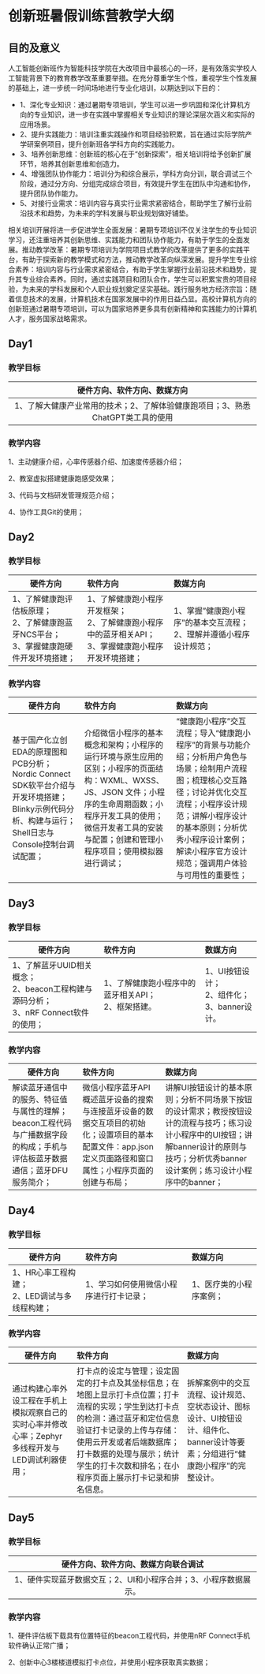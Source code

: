 # 创新班暑假训练营教学大纲

## 目的及意义

人工智能创新班作为智能科技学院在大改项目中最核心的一环，是有效落实学校人工智能背景下的教育教学改革重要举措。在充分尊重学生个性，重视学生个性发展的基础上，进一步统一时间场地进行专业化培训，以期达到以下目的：

- 1、深化专业知识：通过暑期专项培训，学生可以进一步巩固和深化计算机方向的专业知识，进一步在实践中掌握相关专业知识的理论深层次涵义和实际的应用场景。 
- 2、提升实践能力：培训注重实践操作和项目经验积累，旨在通过实际学院产学研案例项目，提升创新班各学科方向的实践能力。
- 3、培养创新思维：创新班的核心在于“创新探索”，相关培训将给予创新扩展环节，培养其创新思维和创造力。
- 4、增强团队协作能力：培训分为和综合展示，学科方向分训，联合调试三个阶段，通过分方向、分组完成综合项目，有效提升学生在团队中沟通和协作，提升团队协作能力。
- 5、对接行业需求：培训内容与真实行业需求紧密结合，帮助学生了解行业前沿技术和趋势，为未来的学科发展与职业规划做好铺垫。

相关培训开展将进一步促进学生全面发展：暑期专项培训不仅关注学生的专业知识学习，还注重培养其创新思维、实践能力和团队协作能力，有助于学生的全面发展。推动教学改革：暑期专项培训为学院项目式教学的改革提供了更多的实践平台，有助于探索新的教学模式和方法，推动教学改革向纵深发展。提升学生专业综合素养：培训内容与行业需求紧密结合，有助于学生掌握行业前沿技术和趋势，提升其专业综合素养。同时，通过实践项目和团队合作，学生可以积累宝贵的项目经验，为未来的学科发展和个人职业规划奠定坚实基础。践行服务地方经济宗旨：随着信息技术的发展，计算机技术在国家发展中的作用日益凸显。高校计算机方向的创新班通过暑期专项培训，可以为国家培养更多具有创新精神和实践能力的计算机人才，服务国家战略需求。

## Day1

### 教学目标

|                 硬件方向、软件方向、数媒方向                 |
| :----------------------------------------------------------: |
| 1、了解大健康产业常用的技术；2、了解体验健康跑项目；3、熟悉ChatGPT类工具的使用 |

### 教学内容

1、主动健康介绍，心率传感器介绍、加速度传感器介绍；

2、教室虚拟搭建健康跑感受效果；

3、代码与文档研发管理规范介绍；

4、协作工具Git的使用；



## Day2

### 教学目标

| 硬件方向                                                     | 软件方向                                                     | 数媒方向                                                     |
| ------------------------------------------------------------ | :----------------------------------------------------------- | :----------------------------------------------------------- |
| 1、了解健康跑评估板原理；<br />2、了解健康跑蓝牙NCS平台；<br />3、掌握健康跑硬件开发环境搭建； | 1、了解健康跑小程序开发框架；<br />2、了解健康跑小程序中的蓝牙相关API；<br/>3、掌握健康跑小程序开发环境搭建； | 1、掌握”健康跑小程序”的基本交互流程；<br />2、理解并遵循小程序设计规范； |

### 教学内容

| 硬件方向                                                     | 软件方向                                                     | 数媒方向                                                     |
| ------------------------------------------------------------ | :----------------------------------------------------------- | :----------------------------------------------------------- |
| 基于国产化立创EDA的原理图和PCB分析；Nordic Connect SDK软平台介绍与开发环境搭建；Blinky示例代码分析、构建与运行；Shell日志与Console控制台调试配置； | 介绍微信小程序的基本概念和架构；小程序的运行环境与原生应用的区别；小程序的页面结构：WXML、WXSS、JS、JSON 文件；小程序的生命周期函数；小程序开发工具的使用；微信开发者工具的安装与配置；创建和管理小程序项目；使用模拟器进行调试； | “健康跑小程序”交互流程；导入“健康跑小程序”的背景与功能介绍；分析用户角色与场景；绘制用户流程图；梳理核心交互路径；讨论并优化交互流程；小程序设计规范；讲解小程序设计的基本原则；分析优秀小程序设计案例；解读小程序官方设计规范；强调用户体验与可用性的重要性； |



## Day3

### 教学目标

| 硬件方向                                                     | 软件方向 | 数媒方向 |
| ------------------------------------------------------------ | :------- | :------- |
| 1、了解蓝牙UUID相关概念；<br />2、beacon工程构建与源码分析；<br />3、nRF Connect软件的使用； |1、了解健康跑小程序中的蓝牙相关API；<br />2、框架搭建。| 1、UI按钮设计；<br/>2、组件化；<br/>3、banner设计。 |

### 教学内容

| 硬件方向                                                     | 软件方向                                                     | 数媒方向                                                     |
| ------------------------------------------------------------ | :----------------------------------------------------------- | :----------------------------------------------------------- |
| 解读蓝牙通信中的服务、特征值与属性的理解；beacon工程代码与广播数据字段的构成；手机与评估板蓝牙数据通信；蓝牙DFU服务简介； | 微信小程序蓝牙API概述蓝牙设备的搜索与连接蓝牙设备的数据交互项目的初始化；设置项目的基本配置文件：app.json定义页面路径和窗口属性；小程序页面的创建与布局； | 讲解UI按钮设计的基本原则；分析不同场景下按钮的设计需求；教授按钮设计的流程与技巧；练习设计小程序中的UI按钮；讲解banner设计的原则与技巧；分析优秀banner设计案例；练习设计小程序中的banner； |



## Day4

### 教学目标

| 硬件方向                                                | 软件方向                                | 数媒方向                |
| ------------------------------------------------------- | :-------------------------------------- | :---------------------- |
| 1、HR心率工程构建；<br />2、LED调试与多线程构建；<br /> | 1、学习如何使用微信小程序进行打卡记录； | 1、医疗类的小程序案例； |

### 教学内容

| 硬件方向                                                     | 软件方向                                                     | 数媒方向                                                     |
| ------------------------------------------------------------ | :----------------------------------------------------------- | :----------------------------------------------------------- |
| 通过构建心率外设工程在手机上模拟观察自己的实时心率并修改心率；Zephyr多线程开发与LED调试利器使用； | 打卡点的设定与管理；设定固定的打卡点及其坐标信息；在地图上显示打卡点位置；打卡流程的实现；学生到达打卡点的检测：通过蓝牙和定位信息验证打卡记录的上传与存储：使用云开发或者后端数据库；打卡数据的处理与展示；统计学生的打卡次数和排名；在小程序页面上展示打卡记录和排名信息。 | 拆解案例中的交互流程、设计规范、空状态设计、图标设计、UI按钮设计、组件化、banner设计等要素；分组进行“健康跑小程序”的完整设计。 |



## Day5

### 教学目标

|             硬件方向、软件方向、数媒方向联合调试             |
| :----------------------------------------------------------: |
| 1、硬件实现蓝牙数据交互；2、UI和小程序合并；3、小程序数据展示。 |

### 教学内容

1、硬件评估板下载具有位置特征的beacon工程代码，并使用nRF Connect手机软件确认正常广播；

2、创新中心3楼楼道模拟打卡点位，并使用小程序获取真实数据；

